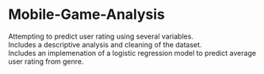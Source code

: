 # Mobile-Game-Analysis
Attempting to predict user rating using several variables.\
Includes a descriptive analysis and cleaning of the dataset.\
Includes an implemenation of a logistic regression model to predict average user rating from genre.
